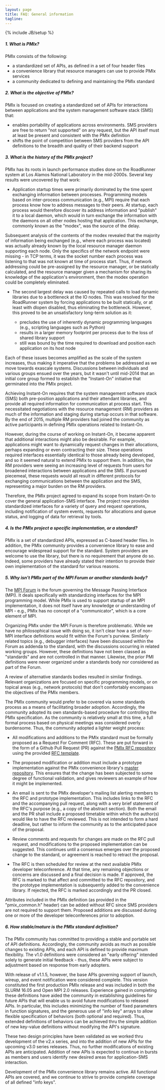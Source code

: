 ```yaml
---
layout: page
title: FAQ: General information
tagline: 
---
```

{% include JB/setup %}

##### 1. What is PMIx?

PMIx consists of the following:

* a standardized set of APIs, as defined in a set of four header files
* a convenience library that resource managers can use to provide PMIx services
* a community dedicated to defining and maintaining the PMIx standard

##### 2. What is the objective of PMIx?

PMIx is focused on creating a standardized set of APIs for interactions between applications and the system management software stack (SMS) that:

* enables portability of applications across environments. SMS providers are free to return "not supported" on any request, but the API itself must at least be present and consistent with the PMIx definition
* shifts the point of competition between SMS providers from the API definitions to the breadth and quality of their backend support

##### 3. What is the history of the PMIx project?

PMIx has its roots in launch performance studies done on the RoadRunner system at Los Alamos National Laboratory in the mid-2000s. Several key results were uncovered by that work:

  * Application startup times were primarily dominated by the time spent exchanging information between processes. Programming models based on inter-process communication (e.g., MPI) require that each process know how to address messages to their peers. At startup, each process would therefore discover its address information and "publish" it to a local daemon, which would in turn exchange the information with the daemons on all other nodes hosting that application. This exchange, commonly known as the "modex", was the source of the delay.

  Subsequent analysis of the contents of the modex revealed that the majority of information being exchanged (e.g., where each process was located) was actually already known by the local resource manager daemon supporting each node. Only the specifics of the network endpoint were missing - in TCP terms, it was the socket number each process was listening to that was not known at time of process start. Thus, if network addressing could be pre-assigned by the resource manager, or be statically calculated, and the resource manager given a mechanism for sharing its knowledge of the application's environment, then the modex operation could be completely eliminated.

  * The second largest delay was caused by repeated calls to load dynamic libraries due to a bottleneck at the IO nodes. This was resolved for the RoadRunner system by forcing applications to be built statically, or at least with dlopen disabled, thus eliminating the bottleneck. However, this proved to be an unsatisfactory long-term solution as it:

    * precludes the use of inherently dynamic programming languages (e.g., scripting languages such as Python)
    * results in a larger memory footprint per process due to the loss of shared library support
    * still was bound by the time required to download and position each application on its host node
  
Each of these issues becomes amplified as the scale of the system increases, thus making it imperative that the problems be addressed as we move towards exascale systems. Discussions between individuals and various groups ensued over the years, but it wasn't until mid-2014 that an initial core group formed to establish the "Instant-On" initiative that germinated into the PMIx project.

Achieving Instant-On requires that the system management software stack (SMS) both pre-position applications and their attendant libraries, and provide all required information for communication at process start. This necessitated negotiations with the resource management (RM) providers as much of the information and staging during startup occurs in that software. By the end of 2015, multiple RM providers had joined the community as active participants in defining PMIx operations related to Instant-On.

However, during the course of working on Instant-On, it became apparent that additional interactions might also be desirable. For example, applications might want to dynamically request changes in their allocations, perhaps expanding or even contracting their size. These operations required interfaces essentially identical to those already being developed, and so it seemed natural to extend PMIx to support them. In addition, the RM providers were seeing an increasing level of requests from users for broadened interactions between applications and the SMS. If pursued piecemeal, these requests would all result in different protocols for exchanging communications between the application and the SMS, representing a major burden on the RM providers.

Therefore, the PMIx project agreed to expand its scope from Instant-On to cover the general application-SMS interface. The project now provides standardized interfaces for a variety of query and request operations, including notification of system events, requests for allocations and queue status, and logging of data for retrieval by tools.

##### 4. Is the PMIx project a specific implementation, or a standard?

  PMIx is a set of standardized APIs, expressed as C-based header files. In addition, the PMIx community provides a convenience library to ease and encourage widespread support for the standard. System providers are welcome to use the library, but there is no requirement that anyone do so. Indeed, some providers have already stated their intention to provide their own implementation of the standard for various reasons.

##### 5. Why isn't PMIx part of the MPI Forum or another standards body?

The [MPI Forum](http://mpi-forum.org/) is the forum governing the Message Passing Interface (MPI). It deals specifically with standardizing interfaces for the MPI programming model. While PMIx is used to support startup of an MPI implementation, it does not itself have any knowledge or understanding of MPI - e.g., PMIx has no concept of a "communicator", which is a core element of MPI.

Organizing PMIx under the MPI Forum is therefore problematic. While we have no philosophical issue with doing so, it isn't clear how a set of non-MPI interface definitions would fit within the Forum's purview. Similarly related topics (e.g., debugger interfaces) have been discussed within the Forum as addenda to the standard, with the discussions occurring in related working groups. However, these definitions have not been classed as "standards" and are not controlled in that manner. Likewise, the prior PMI definitions were never organized under a standards body nor considered as part of the Forum.

A review of alternative standards bodies resulted in similar findings. Relevant organizations are focused on specific programming models, or on topical areas (e.g., network protocols) that don't comfortably encompass the objectives of the PMIx members.

The PMIx community would prefer to be covered via some standards process as a means of facilitating broader adoption. Accordingly, the community adopted its own standards-based procedure for controlling the PMIx specification. As the community is relatively small at this time, a full formal process based on physical meetings was considered overly burdensome. Thus, the community adopted a lighter weight process:

* All modifications and additions to the PMIx standard must be formally proposed as a Request For Comment (RFC). These are put forward in the form of a Github Pull Request (PR) against the [PMIx RFC repository](https://github.com/pmix/RFCs) using the provided [RFC template](https://github.com/pmix/RFCs/blob/master/Template.md).

* The proposed modification or addition must include a prototype implementation against the PMIx convenience library's [master repository](https://github.com/pmix/master). This ensures that the change has been subjected to some degree of functional validation, and gives reviewers an example of how it might be implemented.

* An email is sent to the PMIx developer's mailing list alerting members to the RFC and prototype implementation. This includes links to the RFC and the accompanying pull request, along with a very brief statement of the RFC's purpose (e.g., a copy of the abstract section). Both the email and the PR shall include a proposed timetable within which the author(s) would like to have the RFC reviewed. This is not intended to form a hard deadline, but rather to inform the community as to the anticipated pace of the proposal.

* Review comments and requests for changes are made on the RFC pull request, and modifications to the proposed implementation can be suggested. This continues until a consensus emerges over the proposed change to the standard, or agreement is reached to retract the proposal.

* The RFC is then scheduled for review at the next available PMIx developer teleconference. At that time, any remaining objections or concerns are discussed and a final decision is made. If approved, the RFC is marked to that affect and committed to the RFC repository, and the prototype implementation is subsequently added to the convenience library. If rejected, the RFC is marked accordingly and the PR closed.

Attributes included in the PMIx definition (as provided in the "pmix_common.h" header) can be added without RFC since SMS providers are not required to support them. Proposed additions are discussed during one or more of the developer teleconferences prior to adoption.

##### 6. How stable/mature is the PMIx standard definition?
  
The PMIx community has committed to providing a stable and portable set of API definitions. Accordingly, the community avoids as much as possible changes to existing APIs, and each API is defined to provide maximum flexibility. The v1.0 definitions were considered an "early offering" intended solely to generate initial feedback - thus, these APIs were subject to adjustment based on response from early adopters.

With release of v1.1.5, however, the base APIs governing support of launch, wireup, and event notification were considered complete. This version constituted the first production PMIx release and was included in both the SLURM 16.05 and Open MPI 2.0 releases. Experience gained in completing these definitions have aided the community in establishing guidelines for future APIs that will enable us to avoid future modifications to released APIs. In particular, this includes minimizing the number of fixed parameters in function signatures, and the generous use of "info key" arrays to allow flexible specification of behaviors (both optional and required). Thus, extended definitions of behaviors can be achieved thru the simple addition of new key-value definitions without modifying the API's signature.

These two design principles have been validated as we worked thru development of the v2.x series, and into the addition of new APIs for the upcoming v3.0 series releases. Thus, no further modifications of existing APIs are anticipated. Addition of new APIs is expected to continue in bursts as members and users identify new desired areas for application-SMS interaction.

Development of the PMIx convenience library remains active. All functional APIs are covered, and we continue to strive to provide complete coverage of all defined "info keys".
